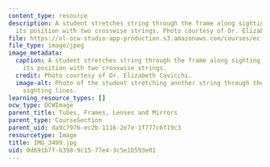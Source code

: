 ```yaml
---
content_type: resource
description: A student stretches string through the frame along sighting lines, marking
  its position with two crosswise strings. Photo courtesy of Dr. Elizabeth Cavicchi.
file: https://ol-ocw-studio-app-production.s3.amazonaws.com/courses/ec-050-recreate-experiments-from-history-inform-the-future-from-the-past-galileo-january-iap-2010/0d691b7fb3989c1577e43c5e1b593e01_IMG_3499.jpg
file_type: image/jpeg
image_metadata:
  caption: A student stretches string through the frame along sighting lines, marking
    its position with two crosswise strings.
  credit: Photo courtesy of Dr. Elizabeth Cavicchi.
  image-alt: Photo of the student stretching another string through the frame along
    sighting lines.
learning_resource_types: []
ocw_type: OCWImage
parent_title: Tubes, Frames, Lenses and Mirrors
parent_type: CourseSection
parent_uid: da9c7976-ec2b-1116-2e7e-1f777c6f19c3
resourcetype: Image
title: IMG_3499.jpg
uid: 0d691b7f-b398-9c15-77e4-3c5e1b593e01
---
```

